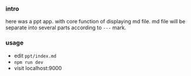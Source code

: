 ### intro
here was a ppt app. with core function of displaying md file.
md file will be separate into several parts according to `---` mark.

### usage
+   edit `ppt/index.md`
+   `npm run dev`
+   visit localhost:9000